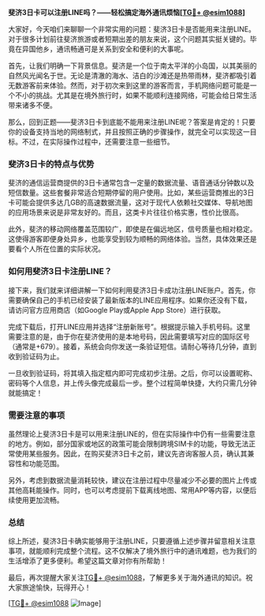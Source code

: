 **斐济3日卡可以注册LINE吗？——轻松搞定海外通讯烦恼[[TG💪+ @esim1088](https://t.me/s/esim1088)]**

大家好，今天咱们来聊聊一个非常实用的问题：斐济3日卡是否能用来注册LINE。对于很多计划前往斐济旅游或者短期出差的朋友来说，这个问题其实挺关键的。毕竟在异国他乡，通讯畅通可是关系到安全和便利的大事呢。

首先，让我们明确一下背景信息。斐济是一个位于南太平洋的小岛国，以其美丽的自然风光闻名于世。无论是清澈的海水、洁白的沙滩还是热带雨林，斐济都吸引着无数游客前来体验。然而，对于初次来到这里的游客而言，手机网络问题可能是一个不小的挑战。尤其是在境外旅行时，如果不能顺利连接网络，可能会给日常生活带来诸多不便。

那么，回到正题——斐济3日卡到底能不能用来注册LINE呢？答案是肯定的！只要你的设备支持当地的网络制式，并且按照正确的步骤操作，就完全可以实现这一目标。不过，在实际操作过程中，还需要注意一些细节。

### 斐济3日卡的特点与优势

斐济的通信运营商提供的3日卡通常包含一定量的数据流量、语音通话分钟数以及短信数量。这些套餐非常适合短期停留的用户使用。比如，某些运营商推出的3日卡可能会提供多达几GB的高速数据流量，这对于现代人依赖社交媒体、导航地图的应用场景来说是非常友好的。而且，这类卡片往往价格实惠，性价比很高。

此外，斐济的移动网络覆盖范围较广，即使是在偏远地区，信号质量也相对稳定。这使得游客即便身处异乡，也能享受到较为顺畅的网络体验。当然，具体效果还是要看个人所在位置的实际状况。

### 如何用斐济3日卡注册LINE？

接下来，我们就来详细讲解一下如何利用斐济3日卡成功注册LINE账户。首先，你需要确保自己的手机已经安装了最新版本的LINE应用程序。如果你还没有下载，请访问官方应用商店（如Google Play或Apple App Store）进行获取。

完成下载后，打开LINE应用并选择“注册新账号”。根据提示输入手机号码。这里需要注意的是，由于你在斐济使用的是本地号码，因此需要填写对应的国际区号（通常是+679）。接着，系统会向你发送一条验证短信。请耐心等待几分钟，直到收到验证码为止。

一旦收到验证码，将其填入指定框内即可完成初步注册。之后，你可以设置昵称、密码等个人信息，并上传头像完成最后一步。整个过程简单快捷，大约只需几分钟就能搞定！

### 需要注意的事项

虽然理论上斐济3日卡是可以用来注册LINE的，但在实际操作中仍有一些需要注意的地方。例如，部分国家或地区的政策可能会限制跨境SIM卡的功能，导致无法正常使用某些服务。因此，在购买斐济3日卡之前，建议先咨询客服人员，确认其兼容性和功能范围。

另外，考虑到数据流量消耗较快，建议在注册过程中尽量减少不必要的图片上传或其他高耗能操作。同时，也可以考虑提前下载离线地图、常用APP等内容，以便后续使用更加流畅。

### 总结

综上所述，斐济3日卡确实能够用于注册LINE，只要遵循上述步骤并留意相关注意事项，就能顺利完成整个流程。这不仅解决了境外旅行中的通讯难题，也为我们的生活增添了更多便利。希望这篇文章对你有所帮助！

最后，再次提醒大家关注[TG💪+ @esim1088](https://t.me/s/esim1088)，了解更多关于海外通讯的知识。祝大家旅途愉快，玩得开心！

[[TG💪+ @esim1088](https://t.me/s/esim1088) ![Image](https://i.postimg.cc/4NQfJmqS/Snipaste-2025-05-13-00-14-12.png)]